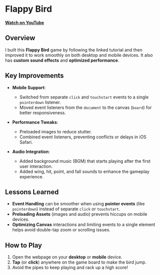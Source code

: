 # Flappy Bird

[**Watch on YouTube**](https://youtu.be/jj5ADM2uywg)

## Overview
I built this **Flappy Bird** game by following the linked tutorial and then improved it to work smoothly on both desktop and mobile devices. It also has **custom sound effects** and **optimized performance**.

## Key Improvements
- **Mobile Support**:  
  - Switched from separate `click` and `touchstart` events to a single `pointerdown` listener.  
  - Moved event listeners from the `document` to the canvas (`board`) for better responsiveness.  

- **Performance Tweaks**:  
  - Preloaded images to reduce stutter.  
  - Combined event listeners, preventing conflicts or delays in iOS Safari.  

- **Audio Integration**:  
  - Added background music (BGM) that starts playing after the first user interaction.  
  - Added wing, hit, point, and fall sounds to enhance the gameplay experience.

## Lessons Learned
- **Event Handling** can be smoother when using **pointer events** (like `pointerdown`) instead of separate `click` or `touchstart`.  
- **Preloading Assets** (images and audio) prevents hiccups on mobile devices.  
- **Optimizing Canvas** interactions and limiting events to a single element helps avoid double-tap zoom or scrolling issues.

## How to Play
1. Open the webpage on your **desktop** or **mobile** device.  
2. **Tap** (or **click**) anywhere on the game board to make the bird jump.  
3. Avoid the pipes to keep playing and rack up a high score!
